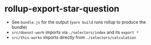 # rollup-export-star-question

* See `bundle.js` for the output (`yarn build` runs rollup to produce the bundle)
* `src/doesnt-work` imports via `./selectors/index` and its `export *`
* `src/this-works` imports directly from `./selectors/calculation`
